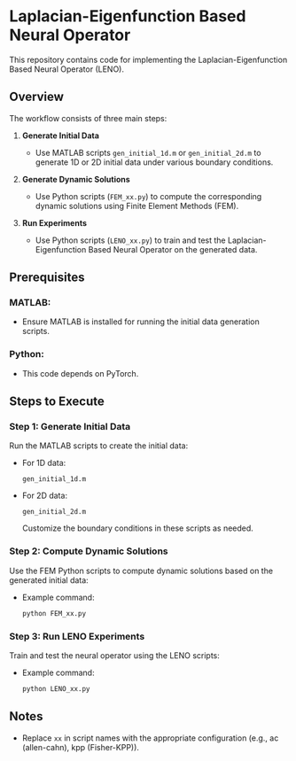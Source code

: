 # Laplacian-Eigenfunction Based Neural Operator

This repository contains code for implementing the Laplacian-Eigenfunction Based Neural Operator (LENO).

## Overview
The workflow consists of three main steps:

1. **Generate Initial Data**
   - Use MATLAB scripts `gen_initial_1d.m` or `gen_initial_2d.m` to generate 1D or 2D initial data under various boundary conditions.

2. **Generate Dynamic Solutions**
   - Use Python scripts (`FEM_xx.py`) to compute the corresponding dynamic solutions using Finite Element Methods (FEM).

3. **Run Experiments**
   - Use Python scripts (`LENO_xx.py`) to train and test the Laplacian-Eigenfunction Based Neural Operator on the generated data.

## Prerequisites
### MATLAB:
- Ensure MATLAB is installed for running the initial data generation scripts.

### Python:
- This code depends on PyTorch.

## Steps to Execute

### Step 1: Generate Initial Data
Run the MATLAB scripts to create the initial data:
- For 1D data:
  ```
  gen_initial_1d.m
  ```
- For 2D data:
  ```
  gen_initial_2d.m
  ```
  Customize the boundary conditions in these scripts as needed.

### Step 2: Compute Dynamic Solutions
Use the FEM Python scripts to compute dynamic solutions based on the generated initial data:
- Example command:
  ```bash
  python FEM_xx.py
  ```

### Step 3: Run LENO Experiments
Train and test the neural operator using the LENO scripts:
- Example command:
  ```bash
  python LENO_xx.py
  ```

## Notes
- Replace `xx` in script names with the appropriate configuration (e.g., ac (allen-cahn), kpp (Fisher-KPP)).
